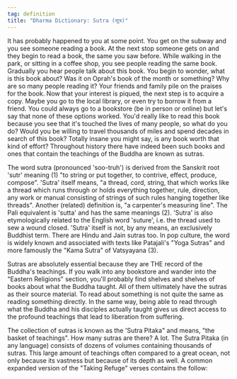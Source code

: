 ```yaml
---
tag: definition
title: "Dharma Dictionary: Sutra (सूत्र)"
---
```


It has probably happened to you at some point. You get on the subway and you see someone reading a book. At the next stop someone gets on and they begin to read a book, the same you saw before. While walking in the park, or sitting in a coffee shop, you see people reading the same book. Gradually you hear people talk about this book. You begin to wonder, what is this book about? Was it on Oprah's book of the month or something? Why are so many people reading it? Your friends and family pile on the praises for the book.  Now that your interest is piqued, the next step is to acquire a copy. Maybe you go to the local library, or even try to borrow it from a friend. You could always go to a bookstore (be in person or online) but let's say that none of these options worked. You'd really like to read this book because you see that it's touched the lives of many people, so what do you do? Would you be willing to travel thousands of miles and spend decades in search of this book? Totally insane you might say, is any book worth that kind of effort? Throughout history there have indeed been such books and ones that contain the teachings of the Buddha are known as sutras. 

The word sutra (pronounced 'soo-truh') is derived from the Sanskrit root 'sutr' meaning (1) "to string or put together, to contrive, effect, produce, compose". 'Sutra' itself means, "a thread, cord, string, that which works like a thread which runs through or holds everything together, rule, direction, any work or manual consisting of strings of such rules hanging together like threads". Another (related) definition is, "a carpenter's measuring line". The Pali equivalent is 'sutta' and has the same meanings (2). 'Sutra' is also etymologically related to the English word 'suture', i.e. the thread used to sew a wound closed. 'Sutra' itself is not, by any means, an exclusively Buddhist term. There are Hindu and Jain sutras too. In pop culture, the word is widely known and associated with texts like Patajali's "Yoga Sutras" and more famously the "Kama Sutra" of Vatsyayana (3). 

Sutras are absolutely essential because they are THE record of the Buddha's teachings. If you walk into any bookstore and wander into the "Eastern Religions" section, you'll probably find shelves and shelves of books about what the Buddha taught. All of them ultimately have the sutras as their source material. To read about something is not quite the same as reading something directly. In the same way, being able to read through what the Buddha and his disciples actually taught gives us direct access to the profound teachings that lead to liberation from suffering. 

The collection of sutras is known as the 'Sutra Pitaka" and means, "the basket of teachings". How many sutras are there? A lot. The Sutra Pitaka (in any language) consists of dozens of volumes containing thousands of sutras. This large amount of teachings often compared to a great ocean, not only because its vastness but because of its depth as well. A common expanded version of the   "Taking Refuge" verses contains the follow: 
